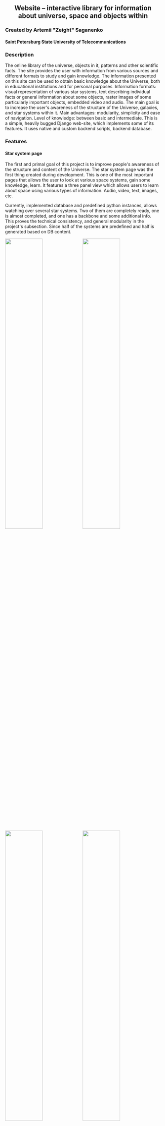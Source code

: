 ## <p align="center"> Website – interactive library for information about universe, space and objects within</p>

### Created by Artemii "Zeight" Saganenko

#### Saint Petersburg State University of Telecommunications

### Description

The online library of the universe, objects in it, patterns and other scientific facts. The site provides the user with information from various sources and different formats to study and gain knowledge. The information presented on this site can be used to obtain basic knowledge about the Universe, both in educational institutions and for personal purposes. Information formats: visual representation of various star systems, text describing individual facts or general information about some objects, raster images of some particularly important objects, embedded video and audio. The main goal is to increase the user's awareness of the structure of the Universe, galaxies, and star systems within it. Main advantages: modularity, simplicity and ease of navigation. Level of knowledge: between basic and intermediate. This is a simple, heavily bugged Django web-site, which implements some of its features. It uses native and custom backend scripts, backend database.

### Features

#### Star system page

The first and primal goal of this project is to improve people's awareness of the structure and content of the Universe. The star system page was the first thing created during development. This is one of the most important pages that allows the user to look at various space systems, gain some knowledge, learn. It features a three panel view which allows users to learn about space using various types of information. Audio, video, text, images, etc.

Currently, implemented database and predefined python instances, allows watching over several star systems. Two of them are completely ready, one is almost completed, and one has a backbone and some additional info. This proves the technical consistency, and general modularity in the project's subsection. Since half of the systems are predefined and half is generated based on DB content.

<img src="https://github.com/zeightOFFICIAL/website-universe-library/assets/50341618/5d14701d-192e-42d5-94dc-5cadad559673" width="49%"></img>
<img src="https://github.com/zeightOFFICIAL/website-universe-library/assets/50341618/7fade4e1-cbe9-482c-b7e3-b5958e73831f" width="49%"></img>
<img src="https://github.com/zeightOFFICIAL/website-universe-library/assets/50341618/5fae56a0-ac07-47b9-8413-d93d8a59498a" width="49%"></img>
<img src="https://github.com/zeightOFFICIAL/website-universe-library/assets/50341618/7e403369-f652-429f-a492-0ad959d77afa" width="49%"></img>

The page is divided into three parts from left to right: the navigation bar, the information bar, and the visual system layout. Each panel provides a convenient way to explore and learn. Three of them combined creates a user-friendly, convenient experience with simple navigation and laconic interface. Which in the end makes it enjoyable and easy to learn about space. The leftmost panel is the navigation panel, which contains three buttons, from top to bottom: open object side panel, open star side panel, return to universe page. The middle panel is information panel, it displays the details about various objects within special frames, using different information types. The rightmost panel, is the visual representation panel, which shows a visual imitation of the system's top-down view.

The objects' sidebar lists the most prominent objects (the ones detailed in DB or predefined instance) in the stellar system. Each name is clickable and will eventually display information about the selected item in the center and right panels. Additionally, when you hover over an object, it will be highlighted in the system layout panel. It utilizes simple JS scripts and forced styles to open/close, hover-highlight, click/show. The star sidebar lists all available star systems (the ones that are listed in DB or is an instance), it allows jumping to other's star system pages. It uses HTML's anchor, href, JS's scripts for hovering animation. Both utilizes server side script that gets information from DB, or instances.

The information panel, is the prime section which displays sets of different frames that hold various facts, texts and so on. The modular way of interpreting information from DB or instances have been implemented, the transformation cycle will be displayed further. Simply speaking, it allows representing different types of information in a specially designed way. Each frame, the container of information is script-generated, depending on columns (in case of DB) or fields (in case of predefined instance), values. So frame is generated and embedded into the HTML with a help of server side scripts. It can store images, texts, titles, sliders, audio, video, tables, based in the way author was intended to display this particular part. HTML, JS scripts and Python scripts are responsible for proper representation. 

The visual representation panel allows users to observe the stellar system from a top-down view. Scaling was not implemented, but timing is partially. Roughly, one day of real time was narrowed down to one second. So 365 days equals 365 seconds. This mostly does not concern moons and other objects with orbiting time less than day. The entire visual representation with animation is generated with a help of server side script which parses for objects, orbit and spin that are described in DB's columns or instance's fields.

<td height="220px"><img src="https://github.com/zeightOFFICIAL/website-universe-library/assets/50341618/3ec8fd11-ef0f-478b-b43d-cf97c37788f4" height="170px"></img>
<td height="220px"><img src="https://github.com/zeightOFFICIAL/website-universe-library/assets/50341618/3f732b81-385a-49e4-8a63-34e780951896" height="170px"></img>
<td height="220px"><img src="https://github.com/zeightOFFICIAL/website-universe-library/assets/50341618/919e996b-61b6-492c-ade3-3ce2f8d8cc04" height="170px"></img>

<table>
<tr>
    <td height="206px"><img src="https://github.com/zeightOFFICIAL/website-universe-library/assets/50341618/f8a6563f-add9-4b67-b1bc-4d80f1a3627b"></img></td>
    <td height="206px"><img src="https://github.com/zeightOFFICIAL/website-universe-library/assets/50341618/ad31080d-8b1c-47a1-9eaa-87aeeddd2257"></img></td>
    <td height="206px"><img src="https://github.com/zeightOFFICIAL/website-universe-library/assets/50341618/e3e00fd2-e91c-4ded-9cd7-14509a8a43b4"></img></td>
    <td height="206px"><img src="https://github.com/zeightOFFICIAL/website-universe-library/assets/50341618/c74ad5b5-5a88-49d9-a23c-af6e4cb33a12"></img></td>
</tr>
</table>

<table>
<tr>
    <td height="189px"><img src="https://github.com/zeightOFFICIAL/website-universe-library/assets/50341618/01134aa0-f82e-41b4-84a6-9ec17804aba5"></img></td>
    <td height="189px"><img src="https://github.com/zeightOFFICIAL/website-universe-library/assets/50341618/7c543244-da08-437b-bb6d-495d4d5be9ce"></img></td>
</tr>
</table>

<table>
<tr>
    <td height="94px"><img src="https://github.com/zeightOFFICIAL/website-universe-library/assets/50341618/0ccb7099-da80-4dc1-81a9-b6931ea722ca"></img></td>
    <td height="94px"><img src="https://github.com/zeightOFFICIAL/website-universe-library/assets/50341618/fd0078cf-efd7-4d03-b506-9599e623ff6c"></img></td>
    <td height="94px"><img src="https://github.com/zeightOFFICIAL/website-universe-library/assets/50341618/1a63907e-22da-4e66-b3c1-1ac1accc5a5c"></img></td>
    <td height="94px"><img src="https://github.com/zeightOFFICIAL/website-universe-library/assets/50341618/003afaf7-c524-4fba-aa4b-fac9f6c95b5d"></img></td>
    <td height="94px"><img src="https://github.com/zeightOFFICIAL/website-universe-library/assets/50341618/63d8282a-10db-40a7-a25b-be230d5e611d"></img></td>
</tr>
</table>

<table>
<tr>
    <td height="390px"><img src="https://github.com/zeightOFFICIAL/website-universe-library/assets/50341618/2d40a8bc-1847-444c-a20e-5c2df9f12e5b"></img></td>
    <td height="390px"><img src="https://github.com/zeightOFFICIAL/website-universe-library/assets/50341618/160789b9-2fce-4f31-aec0-d2741a1cfd1a"></img></td>
    <td></td>
</tr>
</table>

Descending order

* HTML5
* CSS3
* JavaScript
* Python3
* Django
* SQLite
* GitHub

### Technologies

* Visual Studio Code (https://code.visualstudio.com/)
* SQLiteStudio (https://sqlitestudio.pl/)
* DBeaver (https://dbeaver.io/)
* Draw.io (https://app.diagrams.net/)
* Mozilla (https://www.mozilla.org/)

### Launch conditions
Follow standard procedures. Don't forget to add .env, which must contain SECRET_KEY, to makemigrations/migrate, to manage your own DB (template is provided). Please note that this website does not contain any configurations and/or content for deployment. Use your own techniques for efficient deployment.

### Packages list

* Django
* Django-compressor
* Django-libsass

### Development notes

#### System types UML

<img src="https://github.com/zeightOFFICIAL/website-universe-library/assets/50341618/81c3904b-4e25-4856-a63d-9668cf89aa1c" width="100%"></img>

#### Systems ERD

<img src="https://github.com/zeightOFFICIAL/website-universe-library/assets/50341618/45db7b66-fe53-476a-a432-f241632dbf30" width="100%"></img>

### System transform diagram

<img src="https://github.com/zeightOFFICIAL/website-universe-library/assets/50341618/a64d5406-755d-49b1-bb0d-a23b50541ac2" width="100%"></img>

#### Calculus ERD

#### Articles ERD

#### Deployment notes
No deployment is configured or implemented. Use your own techniques for efficient deployment.

#### Deploy stack
No deployment is configured or implemented. Use the technologies of your choice for deployment. Please note that Django works with WSGI/ASGI, which must be implemented on the web server.

### Copyrights

1. Program license: MIT License, conditions listed in LICENSE (https://github.com/zeightOFFICIAL/website-universe-library/blob/master/LICENSE)
2. Font <i>Ostrovsky</i> belongs to its rightful owner. Sasha Pavljenko. (Distribution: https://fonts-online.ru/fonts/ostrovsky)
3. Font <i>Earthorbiter</i> belongs to its rightful owner. Iconian Fonts and Daniel Zadorozny. (Original source: http://www.iconian.com and it's distribution mirror: https://fonts-online.ru/fonts/earth-orbiter)
4. Font <i>Vanadine</i> belongs to its rightful owner. Axel Lymphos. (Original source: https://www.dafont.com/vanadine.font and mirror: https://fonts-online.ru/fonts/vanadine)
5. Font <i>Alienleague</i> belongs to its rightful owner. Iconian Fonts and Daniel Zadorozny. (Original source: http://www.iconian.com and mirror: https://fonts-online.ru/fonts/alien-league)
6. CodePen <i>Solar System Pure CSS by Shaahin Hosseini</i> (dist at: https://codepen.io/Falcon9901/pen/pbpzdG) used as inspiration and concept
7. CodePen <i>Solar System Animation by Vivian Zhang</i> (dist at: https://codepen.io/taiwei426/pen/azObRN) used as inspiration and concept
8. Library <i>SwiperJS</i> belongs to it's contributors, and distributed under MIT License (https://github.com/nolimits4web/swiper, https://swiperjs.com/)
9. Part of images used are distributed separetely, and either NASA's national heritage, open source, or, if any, are distributed under non-commercial base. If images are served by another websites, they belong to the rightful owners of the sites' content. In any case, contributor of this repo is not in position of ownerships for any of represented images. Please inform me via any means possible if displayed (stored, ref'ed, linked) image violates your rights.
